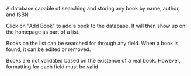 A database capable of searching and storing any book by name, author, and ISBN

Click on "Add Book" to add a book to the database. It will then show up on the homepage as part of a list.

Books on the list can be searched for through any field. When a book is found, it can be edited or removed.

Books are not validated based on the existence of a real book. However, formatting for each field must be valid.
